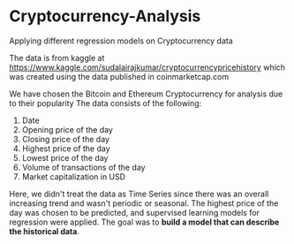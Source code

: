 # Cryptocurrency-Analysis
Applying different regression models on Cryptocurrency data

The data is from kaggle at https://www.kaggle.com/sudalairajkumar/cryptocurrencypricehistory which was created using the data published in coinmarketcap.com

We have chosen the Bitcoin and Ethereum Cryptocurrency for analysis due to their popularity
The data consists of the following:
1. Date
2. Opening price of the day
3. Closing price of the day
4. Highest price of the day
5. Lowest price of the day
6. Volume of transactions of the day
7. Market capitalization in USD

Here, we didn't treat the data as Time Series since there was an overall increasing trend and wasn't periodic or seasonal.
The highest price of the day was chosen to be predicted, and supervised learning models for regression were applied.
The goal was to **build a model that can describe the historical data**.
